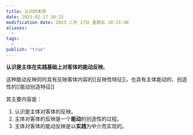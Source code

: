 ```yaml
---
title: 认识的本质
date: 2023-02-17 10:15
modification date: 2023 二月 17日 星期五 10:15:40
aliases:
  - 
tags:
  - 
publish: "true"
---
```


**认识是主体在实践基础上对客体的能动反映**。

这种能动反映同时具有反映客体内容的[[反映性特征]]，也具有主体能动的、创造性的[[能动创造特征]]

其主要内容是：
1. 认识是主体对客体的反映。
2. 主体对客体的反映是一个**能动**的创造性的过程。
3. 主体对客体的能动反映是以**实践**为中介而实现的。
